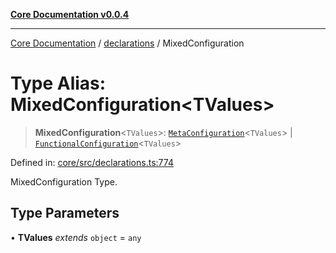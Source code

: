 [**Core Documentation v0.0.4**](../../README.md)

***

[Core Documentation](../../modules.md) / [declarations](../README.md) / MixedConfiguration

# Type Alias: MixedConfiguration\<TValues\>

> **MixedConfiguration**\<`TValues`\>: [`MetaConfiguration`](../interfaces/MetaConfiguration.md)\<`TValues`\> \| [`FunctionalConfiguration`](FunctionalConfiguration.md)\<`TValues`\>

Defined in: [core/src/declarations.ts:774](https://github.com/stonemjs/core/blob/4b1b931e44a5db2600109fa7ae2a8b532ed77730/src/declarations.ts#L774)

MixedConfiguration Type.

## Type Parameters

• **TValues** *extends* `object` = `any`
